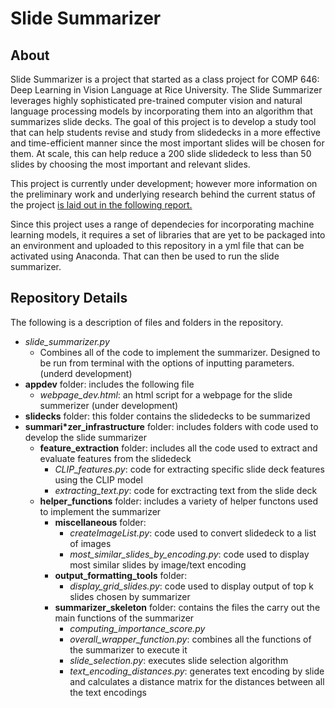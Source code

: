 # Slide Summarizer

## About

Slide Summarizer is a project that started as a class project for COMP 646: Deep Learning in Vision Language at Rice University. The Slide Summarizer leverages highly sophisticated pre-trained computer vision and natural language processing models by incorporating them into an algorithm that summarizes slide decks. The goal of this project is to develop a study tool that can help students revise and study from slidedecks in a more effective and time-efficient manner since the most important slides will be chosen for them. At scale, this can help reduce a 200 slide slidedeck to less than 50 slides by choosing the most important and relevant slides.

This project is currently under development; however more information on the preliminary work and underlying research behind the current status of the project [is laid out in the following report.](https://drive.google.com/file/d/1yL5ck-3nixf83PcYcgOqw9fm7EegxfBw/view?usp=sharing)

Since this project uses a range of dependecies for incorporating machine learning models, it requires a set of libraries that are yet to be packaged into an environment and uploaded to this repository in a yml file that can be activated using Anaconda. That can then be used to run the slide summarizer.

## Repository Details

The following is a description of files and folders in the repository.

* *slide_summarizer.py*
    - Combines all of the code to implement the summarizer. Designed to be run from terminal with the options of inputting parameters. (underd development)
* **appdev** folder: includes the following file
    - *webpage_dev.html*: an html script for a webpage for the slide summerizer (under development)
* **slidecks** folder: this folder contains the slidedecks to be summarized
* **summari*zer_infrastructure** folder: includes folders with code used to develop the slide summarizer
    - **feature_extraction** folder: includes all the code used to extract and evaluate features from the slidedeck
        * *CLIP_features.py*: code for extracting specific slide deck features using the CLIP model
        * *extracting_text.py*: code for exctracting text from the slide deck
    - **helper_functions** folder: includes a variety of helper functons used to implement the summarizer
        * **miscellaneous** folder: 
            - *createImageList.py*: code used to convert slidedeck to a list of images
            - *most_similar_slides_by_encoding.py*: code used to display most similar slides by image/text encoding
        * **output_formatting_tools** folder:
            - *display_grid_slides.py*: code used to display output of top k slides chosen by summarizer
        * **summarizer_skeleton** folder: contains the files the carry out the main functions of the summarizer
            - *computing_importance_score.py*
            - *overall_wrapper_function.py*: combines all the functions of the summarizer to execute it
            - *slide_selection.py*: executes slide selection algorithm
            - *text_encoding_distances.py*: generates text encoding by slide and calculates a distance matrix for the distances between all the text encodings
                